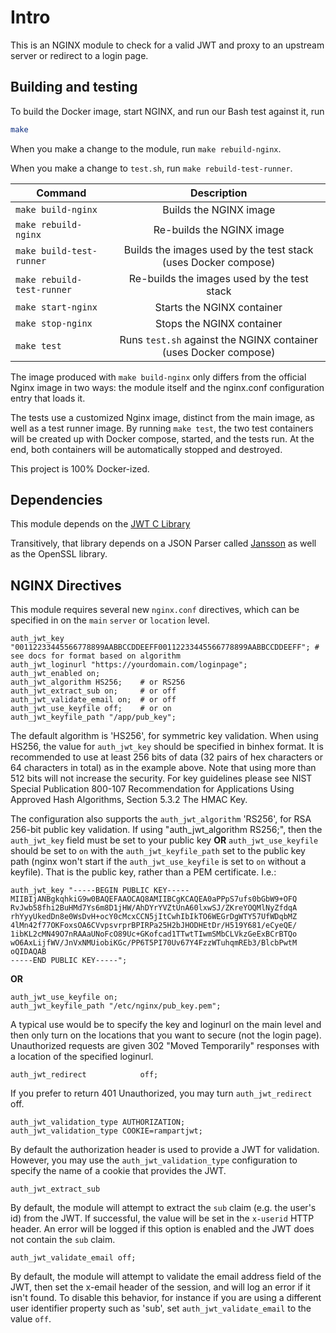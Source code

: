 # Intro
This is an NGINX module to check for a valid JWT and proxy to an upstream server or redirect to a login page.

## Building and testing
To build the Docker image, start NGINX, and run our Bash test against it, run
```bash
make
```

When you make a change to the module, run `make rebuild-nginx`.

When you make a change to `test.sh`, run `make rebuild-test-runner`.

| Command                    | Description                                                       |
| -------------------------- |:-----------------------------------------------------------------:|
| `make build-nginx`         | Builds the NGINX image                                            |
| `make rebuild-nginx`       | Re-builds the NGINX image                                         |
| `make build-test-runner`   | Builds the images used by the test stack (uses Docker compose)    |
| `make rebuild-test-runner` | Re-builds the images used by the test stack                       |
| `make start-nginx`         | Starts the NGINX container                                        |
| `make stop-nginx`          | Stops the NGINX container                                         |
| `make test`                | Runs `test.sh` against the NGINX container (uses Docker compose)  |

The image produced with `make build-nginx` only differs from the official Nginx image in two ways: the module itself and the nginx.conf configuration entry that loads it.

The tests use a customized Nginx image, distinct from the main image, as well as a test runner image.  By running `make test`, the two test containers will be created up with Docker compose, started, and the tests run.  At the end, both containers will be automatically stopped and destroyed.

This project is 100% Docker-ized.

## Dependencies
This module depends on the [JWT C Library](https://github.com/benmcollins/libjwt)

Transitively, that library depends on a JSON Parser called
[Jansson](https://github.com/akheron/jansson) as well as the OpenSSL library.

## NGINX Directives
This module requires several new `nginx.conf` directives,
which can be specified in on the `main` `server` or `location` level.

```
auth_jwt_key "00112233445566778899AABBCCDDEEFF00112233445566778899AABBCCDDEEFF"; # see docs for format based on algorithm
auth_jwt_loginurl "https://yourdomain.com/loginpage";
auth_jwt_enabled on;
auth_jwt_algorithm HS256;    # or RS256
auth_jwt_extract_sub on;     # or off
auth_jwt_validate_email on;  # or off
auth_jwt_use_keyfile off;    # or on
auth_jwt_keyfile_path "/app/pub_key";
```

The default algorithm is 'HS256', for symmetric key validation.  When using HS256, the value for `auth_jwt_key` should be specified in binhex format.  It is recommended to use at least 256 bits of data (32 pairs of hex characters or 64 characters in total) as in the example above.  Note that using more than 512 bits will not increase the security.  For key guidelines please see NIST Special Publication 800-107 Recommendation for Applications Using Approved Hash Algorithms, Section 5.3.2 The HMAC Key.

The configuration also supports the `auth_jwt_algorithm` 'RS256', for RSA 256-bit public key validation. If using "auth_jwt_algorithm RS256;", then the `auth_jwt_key` field must be set to your public key **OR** `auth_jwt_use_keyfile` should be set to `on` with the `auth_jwt_keyfile_path` set to the public key path (nginx won't start if the `auth_jwt_use_keyfile` is set to `on` without a keyfile).
That is the public key, rather than a PEM certificate.  I.e.:

```
auth_jwt_key "-----BEGIN PUBLIC KEY-----
MIIBIjANBgkqhkiG9w0BAQEFAAOCAQ8AMIIBCgKCAQEA0aPPpS7ufs0bGbW9+OFQ
RvJwb58fhi2BuHMd7Ys6m8D1jHW/AhDYrYVZtUnA60lxwSJ/ZKreYOQMlNyZfdqA
rhYyyUkedDn8e0WsDvH+ocY0cMcxCCN5jItCwhIbIkTO6WEGrDgWTY57UfWDqbMZ
4lMn42f77OKFoxsOA6CVvpsvrprBPIRPa25H2bJHODHEtDr/H519Y681/eCyeQE/
1ibKL2cMN49O7nRAAaUNoFcO89Uc+GKofcad1TTwtTIwmSMbCLVkzGeExBCrBTQo
wO6AxLijfWV/JnVxNMUiobiKGc/PP6T5PI70Uv67Y4FzzWTuhqmREb3/BlcbPwtM
oQIDAQAB
-----END PUBLIC KEY-----";
```

**OR**

```
auth_jwt_use_keyfile on;
auth_jwt_keyfile_path "/etc/nginx/pub_key.pem";
```

A typical use would be to specify the key and loginurl on the main level
and then only turn on the locations that you want to secure (not the login page).
Unauthorized requests are given 302 "Moved Temporarily" responses with a location of the specified loginurl.

```
auth_jwt_redirect            off;
```
If you prefer to return 401 Unauthorized, you may turn `auth_jwt_redirect` off.

```
auth_jwt_validation_type AUTHORIZATION;
auth_jwt_validation_type COOKIE=rampartjwt;
```
By default the authorization header is used to provide a JWT for validation.
However, you may use the `auth_jwt_validation_type` configuration to specify the name of a cookie that provides the JWT.

```
auth_jwt_extract_sub
```
By default, the module will attempt to extract the `sub` claim (e.g. the user's id) from the JWT. If successful, the 
value will be set in the `x-userid` HTTP header. An error will be logged if this option is enabled and the JWT does not 
contain the `sub` claim.

```
auth_jwt_validate_email off;
```
By default, the module will attempt to validate the email address field of the JWT, then set the x-email header of the
session, and will log an error if it isn't found.  To disable this behavior, for instance if you are using a different
user identifier property such as 'sub', set `auth_jwt_validate_email` to the value `off`.
